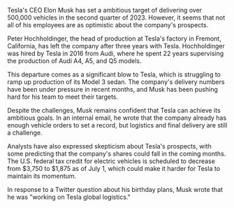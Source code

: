 Tesla's CEO Elon Musk has set a ambitious target of delivering over 500,000 vehicles in the second quarter of 2023. However, it seems that not all of his employees are as optimistic about the company's prospects.

Peter Hochholdinger, the head of production at Tesla's factory in Fremont, California, has left the company after three years with Tesla. Hochholdinger was hired by Tesla in 2016 from Audi, where he spent 22 years supervising the production of Audi A4, A5, and Q5 models.

This departure comes as a significant blow to Tesla, which is struggling to ramp up production of its Model 3 sedan. The company's delivery numbers have been under pressure in recent months, and Musk has been pushing hard for his team to meet their targets.

Despite the challenges, Musk remains confident that Tesla can achieve its ambitious goals. In an internal email, he wrote that the company already has enough vehicle orders to set a record, but logistics and final delivery are still a challenge.

Analysts have also expressed skepticism about Tesla's prospects, with some predicting that the company's shares could fall in the coming months. The U.S. federal tax credit for electric vehicles is scheduled to decrease from $3,750 to $1,875 as of July 1, which could make it harder for Tesla to maintain its momentum.

In response to a Twitter question about his birthday plans, Musk wrote that he was "working on Tesla global logistics."